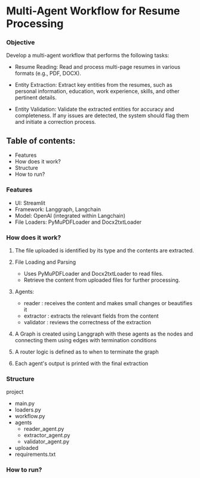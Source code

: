 # Multi-Agent Workflow for Resume Processing
### Objective

Develop a multi-agent workflow that performs the following tasks:

- Resume Reading: Read and process multi-page resumes in various formats (e.g., PDF, DOCX).

- Entity Extraction: Extract key entities from the resumes, such as personal information, education, work experience, skills, and other pertinent details.

- Entity Validation: Validate the extracted entities for accuracy and completeness. If any issues are detected, the system should flag them and initiate a correction process.


## Table of contents:
- Features
- How does it work?
- Structure
- How to run?

### Features
- UI: Streamlit
- Framework: Langgraph, Langchain
- Model: OpenAI (integrated within Langchain)
- File Loaders: PyMuPDFLoader and Docx2txtLoader

### How does it work?
1. The file uploaded is identified by its type and the contents are extracted.

2. File Loading and Parsing
    - Uses PyMuPDFLoader and Docx2txtLoader to read files.
    - Retrieve the content from uploaded files for further processing.

3. Agents:
   - reader : receives the content and makes small changes or beautifies it
   - extractor : extracts the relevant fields from the content
   - validator : reviews the correctness of the extraction

4. A Graph is created using Langgraph with these agents as the nodes and connecting them using edges with termination conditions

5. A router logic is defined as to when to terminate the graph

6. Each agent's output is printed with the final extraction
   

### Structure
project
- main.py
- loaders.py
- workflow.py
- agents
    - reader_agent.py
    - extractor_agent.py
    - validator_agent.py
- uploaded
- requirements.txt

### How to run?

